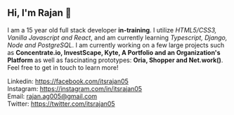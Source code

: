 ## Hi, I'm Rajan 👋

I am a 15 year old full stack developer **in-training**. I utilize _HTML5/CSS3, Vanilla Javascript and React_, and am currently learning _Typescript, Django, Node and PostgreSQL_. I am currently working on a few large projects such as __Concentrate.io, InvestScape, Kyte, A Portfolio and an Organization's Platform__ as well as fascinating prototypes: __Oria, Shopper and Net.work()__. Feel free to get in touch to learn more!

Linkedin: https://facebook.com/itsrajan05 <br>
Instagram: https://instagram.com/in/itsrajan05<br>
Email: rajan.ag005@gmail.com<br>
Twitter: https://twitter.com/itsrajan05<br>
